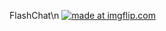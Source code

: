 FlashChat\n
<a href="https://imgflip.com/gif/257v1f"><img src="https://i.imgflip.com/257v1f.gif" title="made at imgflip.com"/></a>
